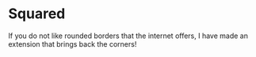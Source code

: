 # Squared
If you do not like rounded borders that the internet offers, I have made an extension that brings back the corners!
